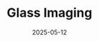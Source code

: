 ---  
layout: startup_page  
title: "Glass Imaging"  
id: "glassimaging.com"  
permalink: "/glassimagingglassimaging.com05122025/"  
website: "https://www.glass-imaging.com/"  
funding_round: "Series A"  
funding_amount: "$20M"  
investors: "Insight Partners, GV (Google Ventures), Future Ventures, Abstract Ventures"  
about: "Glass Imaging utilizes artificial intelligence to enhance digital image quality by correcting lens aberrations and sensor imperfections. Their GlassAI software is designed to be integrated into various camera platforms, improving image sharpness and detail while maintaining realistic visuals. The company's mission is to revolutionize compact camera systems and reduce the performance gap with professional cameras."  
markets: "AI, Imaging Technology, Consumer Electronics, Consumer Goods, Fast-Moving Consumer Goods, Photography"  
hq: "Los Altos, California, United States"  
founded_year: "2019"  
linkedin: "https://www.linkedin.com/company/glass-imaging"  
twitter: "https://twitter.com/GlassImaging"  
instagram: ""  
facebook: "https://www.facebook.com/GlassImaging"  
crunchbase: "https://www.crunchbase.com/organization/glass-imaging-inc"  
pitchbook: "https://pitchbook.com/profiles/company/442818-19"  

date_display: "12-May-2025"  
date: "2025-05-12"

# SEO Optimization  
meta_title: "Glass Imaging - Series A Funding ($20M)"  
meta_description: "Glass Imaging, Glass Imaging utilizes artificial intelligence to enhance digital image quality by correcting lens aberrations and sensor imperfections. Their GlassAI..."  
meta_keywords: "Glass Imaging, AI, Imaging Technology, Consumer Electronics, Consumer Goods, Fast-Moving Consumer Goods, Photography, Series A funding"  
canonical_url: "https://startup.projectstartups.com/glassimagingglassimaging.com05122025/"  
---
